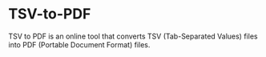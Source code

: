 # TSV-to-PDF
TSV to PDF is an online tool that converts TSV (Tab-Separated Values) files into PDF (Portable Document Format) files.
